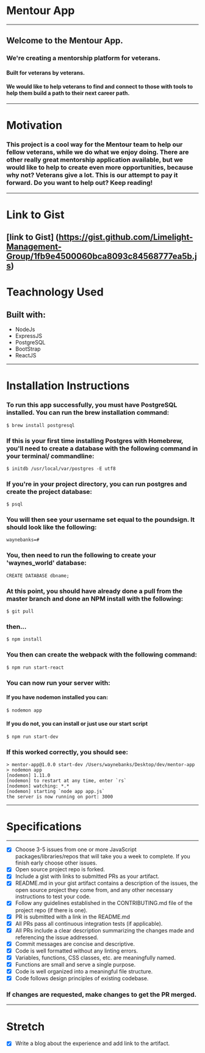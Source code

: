 # Mentour App
***
## Welcome to the Mentour App.
### We're creating a mentorship platform for veterans.  
#### Built for veterans by veterans.
#### We would like to help veterans to find and connect to those with tools to help them build a path to their next career path.
---
# Motivation
### This project is a cool way for the Mentour team to help our fellow veterans, while we do what we enjoy doing. There are other really great mentorship application available, but we would like to help to create even more opportunities, because why not? Veterans give a lot. This is our attempt to pay it forward. Do you want to help out? Keep reading!
---
# Link to Gist
   [link to Gist] (https://gist.github.com/Limelight-Management-Group/1fb9e4500060bca8093c84568777ea5b.js)
---
# Teachnology Used
## Built with:
+ NodeJs
+ ExpressJS
+ PostgreSQL
+ BootStrap
+ ReactJS
---
# Installation Instructions
### To run this app successfully, you must have PostgreSQL installed. You can run the brew installation command:
    $ brew install postgresql
### If this is your first time installing Postgres with Homebrew, you'll need to create a database with the following command in your terminal/ commandline:
    $ initdb /usr/local/var/postgres -E utf8
### If you're in your project directory, you can run postgres and create the project database:
    $ psql
### You will then see your username set equal to the poundsign. It should look like the following:
    waynebanks=#
### You, then need to run the following to create your 'waynes_world' database:
    CREATE DATABASE dbname;
### At this point, you should have already done a pull from the master branch and done an NPM install with the following:
    $ git pull
### then...
    $ npm install
### You then can create the webpack with the following command:
    $ npm run start-react
### You can now run your server with:
#### If you have nodemon installed you can:
    $ nodemon app 
#### If you do not, you can install or just use our start script
    $ npm run start-dev
### If this worked correctly, you should see:
    > mentor-app@1.0.0 start-dev /Users/waynebanks/Desktop/dev/mentor-app
    > nodemon app
    [nodemon] 1.11.0
    [nodemon] to restart at any time, enter `rs`
    [nodemon] watching: *.*
    [nodemon] starting `node app app.js`
    the server is now running on port: 3000
***
# Specifications
---
- [x] Choose 3-5 issues from one or more JavaScript packages/libraries/repos that will take you a week to complete. If you finish early choose other issues.
- [x] Open source project repo is forked.
- [x] Include a gist with links to submitted PRs as your artifact.
- [x] README.md in your gist artifact contains a description of the issues, the open source project they come from, and any other necessary instructions to test your code.
- [x] Follow any guidelines established in the CONTRIBUTING.md file of the project repo (if there is one).
- [x] PR is submitted with a link in the README.md
- [x] All PRs pass all continuous integration tests (if applicable).
- [x] All PRs include a clear description summarizing the changes made and referencing the issue addressed.
- [x] Commit messages are concise and descriptive.
- [x] Code is well formatted without any linting errors.
- [x] Variables, functions, CSS classes, etc. are meaningfully named.
- [x] Functions are small and serve a single purpose.
- [x] Code is well organized into a meaningful file structure.
- [x] Code follows design principles of existing codebase.
### If changes are requested, make changes to get the PR merged.
---
# Stretch
- [x] Write a blog about the experience and add link to the artifact.
    
